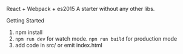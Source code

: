 React + Webpack + es2015 
A starter without any other libs.

Getting Started
1. npm install
2. ```npm run dev``` for watch mode. ```npm run build``` for production mode
3. add code in src/ or emit index.html